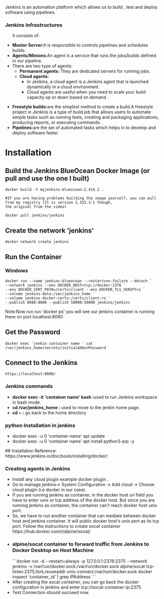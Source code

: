 <p>Jenkins is an automation platform which allows us to build , test and deploy software using pipelines.</p>

<h3>Jenkins Infrastructures</h3>

<ul>
    <p>It consists of:</p>
    <li><b>Master Server:</b>It is responsible to controls pipelines and schedules builds.</li>
    <li><b>Agents/Minions:</b>An agent is a service that runs the jobs/builds defined in our pipeline.</li>
    <li>There are two type of agents:
        <ul>
            <li><b>Permanent agents: </b>They are dedicated servers for running jobs.</li>
            <li><b>Cloud agents: </b>
                <ul>
                    <li> In Jenkins, a cloud agent is a Jenkins agent that is launched dynamically in a cloud
                        environment.</li>
                    <li> Cloud agents are useful when you need to scale your build capacity up or down based on demand .
                    </li>
                </ul>
            </li>
        </ul>
    </li>
</ul>


<ul>
    <li><b>Freestyle builds:</b>are the simplest method to create a build.A freestyle project in Jenkins is a type of
        build job that allows users to automate simple tasks such as running tests, creating and packaging applications,
        producing reports, or executing commands .</li>
    <li><b>Pipelines:</b>are the set of automated tasks which helps in to develop and deploy software faster. </li>
</ul>



# Installation
## Build the Jenkins BlueOcean Docker Image (or pull and use the one I built)
```
docker build -t myjenkins-blueocean:2.414.2 .

#IF you are having problems building the image yourself, you can pull from my registry (It is version 2.332.3-1 though,
the original from the video)

docker pull jenkins/jenkins
```

## Create the network 'jenkins'
```
docker network create jenkins
```



## Run the Container

### Windows
```
docker run --name jenkins-blueocean --restart=on-failure --detach `
--network jenkins --env DOCKER_HOST=tcp://docker:2376 `
--env DOCKER_CERT_PATH=/certs/client --env DOCKER_TLS_VERIFY=1 `
--volume jenkins-data:/var/jenkins_home `
--volume jenkins-docker-certs:/certs/client:ro `
--publish 8080:8080 --publish 50000:50000 jenkins/jenkins
```

<p>Note:Now run run 'docker ps' you will see our jenkins container is running there on port localhost:8080</p>

## Get the Password
```
docker exec 'jenkin container name ' cat /var/jenkins_home/secrets/initialAdminPassword
```

## Connect to the Jenkins
```
https://localhost:8080/
```


<h3>Jenkins commands</h3>
<ul>
    <li><b> docker exec -it 'container name' bash :</b>used to run Jenkins workspace in bash mode.</li>
    <li><b>cd /var/jenkins_home :</b> used to move to the jenkin home page.</li>
    <li><b>cd ~ :</b> go back to the home directory</li>
</ul>



<h3>python Installation in jenkins</h3>
<ul>
    <li>docker exec -u 0 'container name' apt update</li>
    <li>docker exec -u 0 'container name' apt install python3-pip -y</li>
</ul>
## Installation Reference:
https://www.jenkins.io/doc/book/installing/docker/



<h3>Creating agents in Jenkins</h3>

<ul>
    <li>Install any cloud plugin example docker plugin .</li>
    <li>Go to manage jenkins-> System Configuration -> Add cloud -> Choose cloud plugin (i.e docker in our case).</li>
    <li>If you are running jenkins as container, in the docker host uri field you have to enter unix or tcp address of
        the docker host. But since you are running jenkins as container, the container can't reach docker host unix
        port.</li>
    <li>So, we have to run another container that can mediate between docker host and jenkins container. It will public
        docker host's unix port as its tcp port. Follow the instructions to create socat container
        https://hub.docker.com/r/alpine/socat/</li>
    <li>
        <h3>alpine/socat container to forward traffic from Jenkins to Docker Desktop on Host Machine</h3>
        ```docker run -d --restart=always -p 127.0.0.1:2376:2375 --network jenkins -v
        /var/run/docker.sock:/var/run/docker.sock alpine/socat tcp-listen:2375,fork,reuseaddr
        unix-connect:/var/run/docker.sock
        docker inspect 'container_id' | grep IPAddress
        ```
    </li>
    <li>After creating the socat container, you can go back the docker configuration in jenkins and enter
        tcp://socat-container-ip:2375</li>
    <li>Test Connection should succeed now.</li>
</ul>